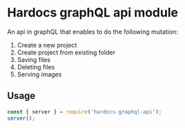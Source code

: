 # Hardocs graphQL api module

An api in graphQL that enables to do the following mutation:

1. Create a new project
2. Create project from existing folder
3. Saving files
4. Deleting files
5. Serving images

## Usage

```js
const { server } = require('hardocs-graphql-api');
server();
```

